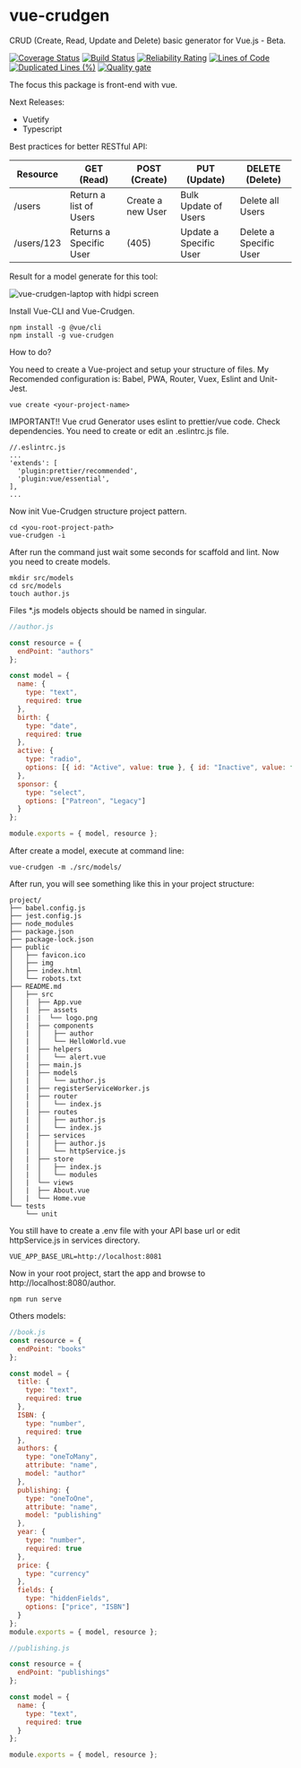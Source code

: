 # vue-crudgen
CRUD (Create, Read, Update and Delete) basic generator for Vue.js - Beta.

[![Coverage Status](https://coveralls.io/repos/github/dionmaicon/vue-crudgen/badge.svg?branch=master)](https://coveralls.io/github/dionmaicon/vue-crudgen?branch=master)
[![Build Status](https://travis-ci.org/dionmaicon/vue-crudgen.svg?branch=master)](https://travis-ci.org/dionmaicon/vue-crudgen)
[![Reliability Rating](https://sonarcloud.io/api/project_badges/measure?project=dionmaicon_vue-crudgen&metric=reliability_rating)](https://sonarcloud.io/dashboard?id=dionmaicon_vue-crudgen)
[![Lines of Code](https://sonarcloud.io/api/project_badges/measure?project=dionmaicon_vue-crudgen&metric=ncloc)](https://sonarcloud.io/dashboard?id=dionmaicon_vue-crudgen)
[![Duplicated Lines (%)](https://sonarcloud.io/api/project_badges/measure?project=dionmaicon_vue-crudgen&metric=duplicated_lines_density)](https://sonarcloud.io/dashboard?id=dionmaicon_vue-crudgen)
[![Quality gate](https://sonarcloud.io/api/project_badges/quality_gate?project=dionmaicon_vue-crudgen)](https://sonarcloud.io/dashboard?id=dionmaicon_vue-crudgen)

The focus this package is front-end with vue.

Next Releases:
- Vuetify
- Typescript

Best practices for better RESTful API:

| Resource      | GET (Read) | POST (Create)  | PUT (Update) | DELETE (Delete) |
| ------------- | ------------- |------------- | ------------- |------------- |
| /users        | Return a list of Users  | Create a new User  | Bulk Update of Users  | Delete all Users  |
| /users/123    | Returns a Specific User  | (405)  | Update a Specific User  | Delete a Specific User  |

Result for a model generate for this tool:

![vue-crudgen-laptop with hidpi screen](https://user-images.githubusercontent.com/19849921/51761375-05803080-20b4-11e9-9cab-055008397c32.png)


Install Vue-CLI and Vue-Crudgen.
```
npm install -g @vue/cli
npm install -g vue-crudgen

```

How to do?

You need to create a Vue-project and setup your structure of files. My Recomended configuration is: Babel, PWA, Router, Vuex, Eslint and Unit-Jest.
```
vue create <your-project-name>

```

IMPORTANT!! Vue crud Generator uses eslint to prettier/vue code. Check dependencies. You need to create or edit an .eslintrc.js file.

```
//.eslintrc.js
...
'extends': [
  'plugin:prettier/recommended',
  'plugin:vue/essential',
],
...
```

Now init Vue-Crudgen structure project pattern.
```
cd <you-root-project-path>
vue-crudgen -i
```
After run the command just wait some seconds for scaffold and lint.
Now you need to create models.
```
mkdir src/models
cd src/models
touch author.js
```
Files *.js models objects should be named in singular.

```javascript
//author.js

const resource = {
  endPoint: "authors"
};

const model = {
  name: {
    type: "text",
    required: true
  },
  birth: {
    type: "date",
    required: true
  },
  active: {
    type: "radio",
    options: [{ id: "Active", value: true }, { id: "Inactive", value: false }]
  },
  sponsor: {
    type: "select",
    options: ["Patreon", "Legacy"]
  }
};

module.exports = { model, resource };

```
After create a model, execute at command line:
```
vue-crudgen -m ./src/models/
```
After run, you will see something like this in your project structure:
```
project/
├── babel.config.js
├── jest.config.js
├── node_modules
├── package.json
├── package-lock.json
├── public
│   ├── favicon.ico
│   ├── img
│   ├── index.html
│   └── robots.txt
├── README.md
│   ├── src
│   |  ├── App.vue
│   |  ├── assets
│   |  |  └── logo.png
│   |  ├── components
│   |  │   ├── author
│   |  │   └── HelloWorld.vue
│   |  ├── helpers
│   |  │   └── alert.vue
│   |  ├── main.js
│   |  ├── models
│   |  │   └── author.js
│   |  ├── registerServiceWorker.js
│   |  ├── router
│   |  │   └── index.js
│   |  ├── routes
│   |  │   ├── author.js
│   |  │   └── index.js
│   |  ├── services
│   |  │   ├── author.js
│   |  │   └── httpService.js
│   |  ├── store
│   |  │   ├── index.js
│   |  │   └── modules
│   |  └── views
│   |  ├── About.vue
│   |  └── Home.vue
└── tests
    └── unit
```
You still have to create a .env file with your API base url or edit httpService.js in services directory.
```
VUE_APP_BASE_URL=http://localhost:8081
```
Now in your root project, start the app and browse to http://localhost:8080/author.

```
npm run serve

```

Others models:

``` javascript
//book.js
const resource = {
  endPoint: "books"
};

const model = {
  title: {
    type: "text",
    required: true
  },
  ISBN: {
    type: "number",
    required: true
  },
  authors: {
    type: "oneToMany",
    attribute: "name",
    model: "author"
  },
  publishing: {
    type: "oneToOne",
    attribute: "name",
    model: "publishing"
  },
  year: {
    type: "number",
    required: true
  },
  price: {
    type: "currency"
  },
  fields: {
    type: "hiddenFields",
    options: ["price", "ISBN"]
  }
};
module.exports = { model, resource };
```

``` javascript
//publishing.js

const resource = {
  endPoint: "publishings"
};

const model = {
  name: {
    type: "text",
    required: true
  }
};

module.exports = { model, resource };
```

